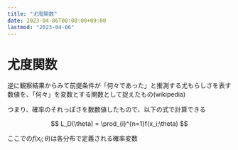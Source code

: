 ```yaml
---
title: "尤度関数"
date: 2023-04-06T00:00:00+09:00
lastmod: "2023-04-06"
---
```

# 尤度関数

逆に観察結果からみて前提条件が「何々であった」と推測する尤もらしさを表す数値を、「何々」を変数とする関数として捉えたもの(wikipedia)

つまり、確率のそれっぽさを数数値したもので、以下の式で計算できる

$$
L_D(\theta) = \prod_{i}^{n=1}f(x_i;\theta)	
$$

ここでの$f(x_i;\theta)$は各分布で定義される確率変数